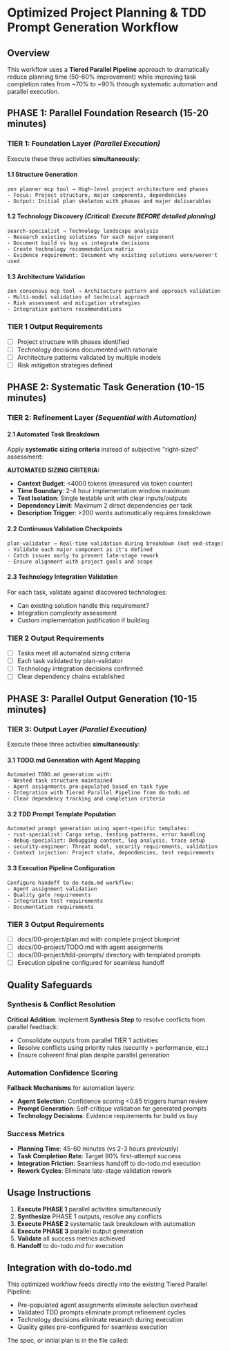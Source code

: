 # Optimized Project Planning & TDD Prompt Generation Workflow

## Overview

This workflow uses a **Tiered Parallel Pipeline** approach to dramatically reduce planning time (50-60% improvement) while improving task completion rates from ~70% to ~90% through systematic automation and parallel execution.

## PHASE 1: Parallel Foundation Research (15-20 minutes)

### TIER 1: Foundation Layer *(Parallel Execution)*

Execute these three activities **simultaneously**:

#### 1.1 Structure Generation

```
zen planner mcp tool → High-level project architecture and phases
- Focus: Project structure, major components, dependencies
- Output: Initial plan skeleton with phases and major deliverables
```

#### 1.2 Technology Discovery *(Critical: Execute BEFORE detailed planning)*

```
search-specialist → Technology landscape analysis
- Research existing solutions for each major component
- Document build vs buy vs integrate decisions
- Create technology recommendation matrix
- Evidence requirement: Document why existing solutions were/weren't used
```

#### 1.3 Architecture Validation

```
zen consensus mcp tool → Architecture pattern and approach validation
- Multi-model validation of technical approach
- Risk assessment and mitigation strategies
- Integration pattern recommendations
```

### TIER 1 Output Requirements

- [ ] Project structure with phases identified
- [ ] Technology decisions documented with rationale
- [ ] Architecture patterns validated by multiple models
- [ ] Risk mitigation strategies defined

## PHASE 2: Systematic Task Generation (10-15 minutes)

### TIER 2: Refinement Layer *(Sequential with Automation)*

#### 2.1 Automated Task Breakdown

Apply **systematic sizing criteria** instead of subjective "right-sized" assessment:

**AUTOMATED SIZING CRITERIA:**

- **Context Budget**: <4000 tokens (measured via token counter)
- **Time Boundary**: 2-4 hour implementation window maximum
- **Test Isolation**: Single testable unit with clear inputs/outputs
- **Dependency Limit**: Maximum 2 direct dependencies per task
- **Description Trigger**: >200 words automatically requires breakdown

#### 2.2 Continuous Validation Checkpoints

```
plan-validator → Real-time validation during breakdown (not end-stage)
- Validate each major component as it's defined
- Catch issues early to prevent late-stage rework
- Ensure alignment with project goals and scope
```

#### 2.3 Technology Integration Validation

For each task, validate against discovered technologies:

- Can existing solution handle this requirement?
- Integration complexity assessment
- Custom implementation justification if building

### TIER 2 Output Requirements

- [ ] Tasks meet all automated sizing criteria
- [ ] Each task validated by plan-validator
- [ ] Technology integration decisions confirmed
- [ ] Clear dependency chains established

## PHASE 3: Parallel Output Generation (10-15 minutes)

### TIER 3: Output Layer *(Parallel Execution)*

Execute these three activities **simultaneously**:

#### 3.1 TODO.md Generation with Agent Mapping

```
Automated TODO.md generation with:
- Nested task structure maintained
- Agent assignments pre-populated based on task type
- Integration with Tiered Parallel Pipeline from do-todo.md
- Clear dependency tracking and completion criteria
```

#### 3.2 TDD Prompt Template Population

```
Automated prompt generation using agent-specific templates:
- rust-specialist: Cargo setup, testing patterns, error handling
- debug-specialist: Debugging context, log analysis, trace setup
- security-engineer: Threat model, security requirements, validation
- Context injection: Project state, dependencies, test requirements
```

#### 3.3 Execution Pipeline Configuration

```
Configure handoff to do-todo.md workflow:
- Agent assignment validation
- Quality gate requirements
- Integration test requirements
- Documentation requirements
```

### TIER 3 Output Requirements

- [ ] docs/00-project/plan.md with complete project blueprint
- [ ] docs/00-project/TODO.md with agent assignments
- [ ] docs/00-project/tdd-prompts/ directory with templated prompts
- [ ] Execution pipeline configured for seamless handoff

## Quality Safeguards

### Synthesis & Conflict Resolution

**Critical Addition**: Implement **Synthesis Step** to resolve conflicts from parallel feedback:

- Consolidate outputs from parallel TIER 1 activities
- Resolve conflicts using priority rules (security > performance, etc.)
- Ensure coherent final plan despite parallel generation

### Automation Confidence Scoring

**Fallback Mechanisms** for automation layers:

- **Agent Selection**: Confidence scoring <0.85 triggers human review
- **Prompt Generation**: Self-critique validation for generated prompts
- **Technology Decisions**: Evidence requirements for build vs buy

### Success Metrics

- **Planning Time**: 45-60 minutes (vs 2-3 hours previously)
- **Task Completion Rate**: Target 90% first-attempt success
- **Integration Friction**: Seamless handoff to do-todo.md execution
- **Rework Cycles**: Eliminate late-stage validation rework

## Usage Instructions

1. **Execute PHASE 1** parallel activities simultaneously
2. **Synthesize** PHASE 1 outputs, resolve any conflicts
3. **Execute PHASE 2** systematic task breakdown with automation
4. **Execute PHASE 3** parallel output generation
5. **Validate** all success metrics achieved
6. **Handoff** to do-todo.md for execution

## Integration with do-todo.md

This optimized workflow feeds directly into the existing Tiered Parallel Pipeline:

- Pre-populated agent assignments eliminate selection overhead
- Validated TDD prompts eliminate prompt refinement cycles
- Technology decisions eliminate research during execution
- Quality gates pre-configured for seamless execution

The spec, or initial plan is in the file called:
